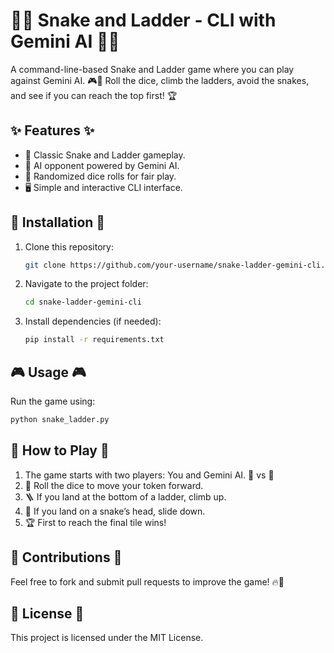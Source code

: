 # 🐍🎲 Snake and Ladder - CLI with Gemini AI 🎲🐍

A command-line-based Snake and Ladder game where you can play against Gemini AI. 🎮🤖 Roll the dice, climb the ladders, avoid the snakes, and see if you can reach the top first! 🏆

## ✨ Features ✨
- 🎲 Classic Snake and Ladder gameplay.
- 🤖 AI opponent powered by Gemini AI.
- 🎯 Randomized dice rolls for fair play.
- 🖥️ Simple and interactive CLI interface.

## 🚀 Installation 🚀
1. Clone this repository:
   ```sh
   git clone https://github.com/your-username/snake-ladder-gemini-cli.git
   ```
2. Navigate to the project folder:
   ```sh
   cd snake-ladder-gemini-cli
   ```
3. Install dependencies (if needed):
   ```sh
   pip install -r requirements.txt
   ```

## 🎮 Usage 🎮
Run the game using:
```sh
python snake_ladder.py
```

## 📝 How to Play 📝
1. The game starts with two players: You and Gemini AI. 🤠 vs 🤖
2. 🎲 Roll the dice to move your token forward.
3. 🪜 If you land at the bottom of a ladder, climb up.
4. 🐍 If you land on a snake’s head, slide down.
5. 🏆 First to reach the final tile wins!

## 🤝 Contributions 🤝
Feel free to fork and submit pull requests to improve the game! 🔥🎉

## 📜 License 📜
This project is licensed under the MIT License.

